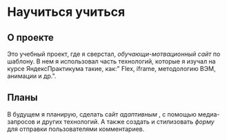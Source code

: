 # Научиться учиться

## О проекте 
Это учебный проект, где я сверстал, _обучающи-мотвационный сайт_ по шаблону. В нем я использовал часть технологий, которые я изучал на курсе ЯндексПрактикума такие, как:" Flex, iframe, методологию ВЭМ, анимации и др.".

## Планы
В будущем я планирую, сделать сайт _адаптивным_ , с помощью медиа-запросов и других технологий. А также создать и стилизовать _форму_ для отправки пользователями комментариев.
